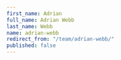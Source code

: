```yaml
---
first_name: Adrian
full_name: Adrian Webb
last_name: Webb
name: adrian-webb
redirect_from: "/team/adrian-webb/"
published: false
---
```



